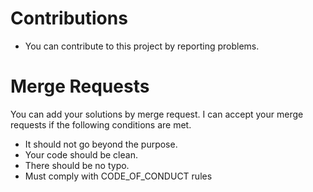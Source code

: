 # Contributions
- You can contribute to this project by reporting problems.

# Merge Requests
You can add your solutions by merge request. I can accept your merge requests if the following conditions are met.

- It should not go beyond the purpose.
- Your code should be clean.
- There should be no typo.
- Must comply with CODE_OF_CONDUCT rules